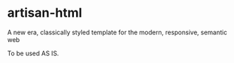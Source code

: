 artisan-html
============

A new era, classically styled template for the modern, responsive, semantic web

To be used AS IS.
